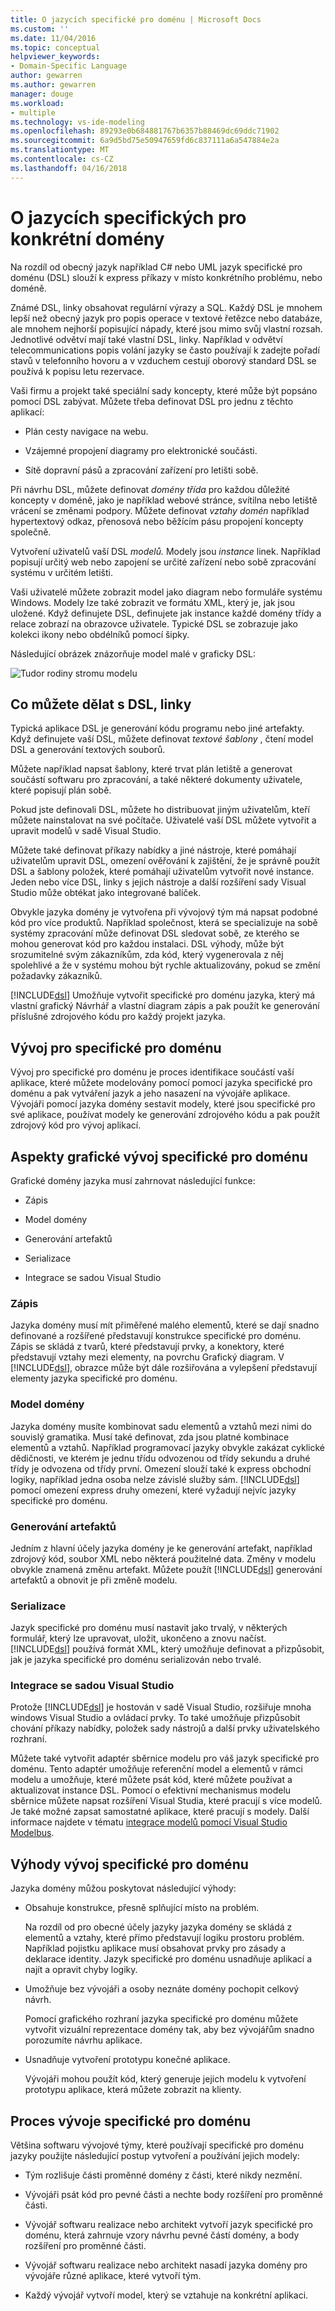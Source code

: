 ```yaml
---
title: O jazycích specifické pro doménu | Microsoft Docs
ms.custom: ''
ms.date: 11/04/2016
ms.topic: conceptual
helpviewer_keywords:
- Domain-Specific Language
author: gewarren
ms.author: gewarren
manager: douge
ms.workload:
- multiple
ms.technology: vs-ide-modeling
ms.openlocfilehash: 89293e0b684881767b6357b88469dc69ddc71902
ms.sourcegitcommit: 6a9d5bd75e50947659fd6c837111a6a547884e2a
ms.translationtype: MT
ms.contentlocale: cs-CZ
ms.lasthandoff: 04/16/2018
---
```

# <a name="about-domain-specific-languages"></a>O jazycích specifických pro konkrétní domény

Na rozdíl od obecný jazyk například C# nebo UML jazyk specifické pro doménu (DSL) slouží k express příkazy v místo konkrétního problému, nebo doméně.  
  
Známé DSL, linky obsahovat regulární výrazy a SQL. Každý DSL je mnohem lepší než obecný jazyk pro popis operace v textové řetězce nebo databáze, ale mnohem nejhorší popisující nápady, které jsou mimo svůj vlastní rozsah. Jednotlivé odvětví mají také vlastní DSL, linky. Například v odvětví telecommunications popis volání jazyky se často používají k zadejte pořadí stavů v telefonního hovoru a v vzduchem cestují oborový standard DSL se používá k popisu letu rezervace.  
  
Vaši firmu a projekt také speciální sady koncepty, které může být popsáno pomocí DSL zabývat. Můžete třeba definovat DSL pro jednu z těchto aplikací:  
  
-   Plán cesty navigace na webu.  
  
-   Vzájemné propojení diagramy pro elektronické součásti.  
  
-   Sítě dopravní pásů a zpracování zařízení pro letišti sobě.  
  
Při návrhu DSL, můžete definovat *domény třída* pro každou důležité koncepty v doméně, jako je například webové stránce, svítilna nebo letiště vrácení se změnami podpory. Můžete definovat *vztahy domén* například hypertextový odkaz, přenosová nebo běžícím pásu propojení koncepty společně.  
  
Vytvoření uživatelů vaší DSL *modelů.* Modely jsou *instance* linek. Například popisují určitý web nebo zapojení se určité zařízení nebo sobě zpracování systému v určitém letišti.  
  
Vaši uživatelé můžete zobrazit model jako diagram nebo formuláře systému Windows. Modely lze také zobrazit ve formátu XML, který je, jak jsou uložené. Když definujete DSL, definujete jak instance každé domény třídy a relace zobrazí na obrazovce uživatele. Typické DSL se zobrazuje jako kolekci ikony nebo obdélníků pomocí šipky.  
  
Následující obrázek znázorňuje model malé v graficky DSL:  
  
![Tudor rodiny stromu modelu](../modeling/media/tudor_familytreemodel.png "Tudor_FamilyTreeModel")  
  
## <a name="what-you-can-do-with-dsls"></a>Co můžete dělat s DSL, linky  

Typická aplikace DSL je generování kódu programu nebo jiné artefakty. Když definujete vaší DSL, můžete definovat *textové šablony* , čtení model DSL a generování textových souborů.  
  
Můžete například napsat šablony, které trvat plán letiště a generovat součástí softwaru pro zpracování, a také některé dokumenty uživatele, které popisují plán sobě.  
  
Pokud jste definovali DSL, můžete ho distribuovat jiným uživatelům, kteří můžete nainstalovat na své počítače. Uživatelé vaší DSL můžete vytvořit a upravit modelů v sadě Visual Studio.  
  
Můžete také definovat příkazy nabídky a jiné nástroje, které pomáhají uživatelům upravit DSL, omezení ověřování k zajištění, že je správně použít DSL a šablony položek, které pomáhají uživatelům vytvořit nové instance. Jeden nebo více DSL, linky s jejich nástroje a další rozšíření sady Visual Studio může obtékat jako integrované balíček.  
  
Obvykle jazyka domény je vytvořena při vývojový tým má napsat podobné kód pro více produktů. Například společnost, která se specializuje na sobě systémy zpracování může definovat DSL sledovat sobě, ze kterého se mohou generovat kód pro každou instalaci. DSL výhody, může být srozumitelné svým zákazníkům, zda kód, který vygenerovala z něj spolehlivé a že v systému mohou být rychle aktualizovány, pokud se změní požadavky zákazníků.  
  
[!INCLUDE[dsl](../modeling/includes/dsl_md.md)] Umožňuje vytvořit specifické pro doménu jazyka, který má vlastní grafický Návrhář a vlastní diagram zápis a pak použít ke generování příslušné zdrojového kódu pro každý projekt jazyka.  
  
## <a name="domain-specific-development"></a>Vývoj pro specifické pro doménu

Vývoj pro specifické pro doménu je proces identifikace součástí vaší aplikace, které můžete modelovány pomocí pomocí jazyka specifické pro doménu a pak vytváření jazyk a jeho nasazení na vývojáře aplikace. Vývojáři pomocí jazyka domény sestavit modely, které jsou specifické pro své aplikace, používat modely ke generování zdrojového kódu a pak použít zdrojový kód pro vývoj aplikací.  

## <a name="aspects-of-graphical-domain-specific-development"></a>Aspekty grafické vývoj specifické pro doménu

Grafické domény jazyka musí zahrnovat následující funkce:  
  
- Zápis  
  
- Model domény  
  
- Generování artefaktů  
  
- Serializace  
  
- Integrace se sadou Visual Studio  
  
### <a name="notation"></a>Zápis

Jazyka domény musí mít přiměřené malého elementů, které se dají snadno definované a rozšířené představují konstrukce specifické pro doménu. Zápis se skládá z tvarů, které představují prvky, a konektory, které představují vztahy mezi elementy, na povrchu Grafický diagram. V [!INCLUDE[dsl](../modeling/includes/dsl_md.md)], obrazce může být dále rozšiřována a vylepšení představují elementy jazyka specifické pro doménu.  
  
### <a name="domain-model"></a>Model domény

Jazyka domény musíte kombinovat sadu elementů a vztahů mezi nimi do souvislý gramatika. Musí také definovat, zda jsou platné kombinace elementů a vztahů. Například programovací jazyky obvykle zakázat cyklické dědičnosti, ve kterém je jednu třídu odvozenou od třídy sekundu a druhé třídy je odvozena od třídy první. Omezení slouží také k express obchodní logiky, například jedna osoba nelze závislé služby sám. [!INCLUDE[dsl](../modeling/includes/dsl_md.md)] pomocí omezení express druhy omezení, které vyžadují nejvíc jazyky specifické pro doménu.  
  
### <a name="artifact-generation"></a>Generování artefaktů

Jedním z hlavní účely jazyka domény je ke generování artefakt, například zdrojový kód, soubor XML nebo některá použitelné data. Změny v modelu obvykle znamená změnu artefakt. Můžete použít [!INCLUDE[dsl](../modeling/includes/dsl_md.md)] generování artefaktů a obnovit je při změně modelu.  
  
### <a name="serialization"></a>Serializace

Jazyk specifické pro doménu musí nastavit jako trvalý, v některých formulář, který lze upravovat, uložit, ukončeno a znovu načíst. [!INCLUDE[dsl](../modeling/includes/dsl_md.md)] používá formát XML, který umožňuje definovat a přizpůsobit, jak je jazyka specifické pro doménu serializován nebo trvalé.  
  
### <a name="integration-with-visual-studio"></a>Integrace se sadou Visual Studio

Protože [!INCLUDE[dsl](../modeling/includes/dsl_md.md)] je hostován v sadě Visual Studio, rozšiřuje mnoha windows Visual Studio a ovládací prvky. To také umožňuje přizpůsobit chování příkazy nabídky, položek sady nástrojů a další prvky uživatelského rozhraní.  
  
Můžete také vytvořit adaptér sběrnice modelu pro váš jazyk specifické pro doménu. Tento adaptér umožňuje referenční model a elementů v rámci modelu a umožňuje, které můžete psát kód, které můžete používat a aktualizovat instance DSL. Pomocí o efektivní mechanismus modelu sběrnice můžete napsat rozšíření Visual Studia, které pracují s více modelů. Je také možné zapsat samostatné aplikace, které pracují s modely. Další informace najdete v tématu [integrace modelů pomocí Visual Studio Modelbus](../modeling/integrating-models-by-using-visual-studio-modelbus.md).  
  
## <a name="benefits-of-domain-specific-development"></a>Výhody vývoj specifické pro doménu

Jazyka domény můžou poskytovat následující výhody:  
  
- Obsahuje konstrukce, přesně splňující místo na problém.  
  
     Na rozdíl od pro obecné účely jazyky jazyka domény se skládá z elementů a vztahy, které přímo představují logiku prostoru problém. Například pojistku aplikace musí obsahovat prvky pro zásady a deklarace identity. Jazyk specifické pro doménu usnadňuje aplikací a najít a opravit chyby logiky.  
  
- Umožňuje bez vývojáři a osoby neznáte domény pochopit celkový návrh.  
  
     Pomocí grafického rozhraní jazyka specifické pro doménu můžete vytvořit vizuální reprezentace domény tak, aby bez vývojářům snadno porozumíte návrhu aplikace.  
  
- Usnadňuje vytvoření prototypu konečné aplikace.  
  
     Vývojáři mohou použít kód, který generuje jejich modelu k vytvoření prototypu aplikace, která můžete zobrazit na klienty.  
  
## <a name="the-process-of-domain-specific-development"></a>Proces vývoje specifické pro doménu

Většina softwaru vývojové týmy, které používají specifické pro doménu jazyky použijte následující postup vytvoření a používání jejich modely:  
  
-   Tým rozlišuje části proměnné domény z části, které nikdy nezmění.  
  
-   Vývojáři psát kód pro pevné části a nechte body rozšíření pro proměnné části.  
  
-   Vývojář softwaru realizace nebo architekt vytvoří jazyk specifické pro doménu, která zahrnuje vzory návrhu pevné částí domény, a body rozšíření pro proměnné části.  
  
-   Vývojář softwaru realizace nebo architekt nasadí jazyka domény pro vývojáře různé aplikace, které vytvoří tým.  
  
-   Každý vývojář vytvoří model, který se vztahuje na konkrétní aplikaci.